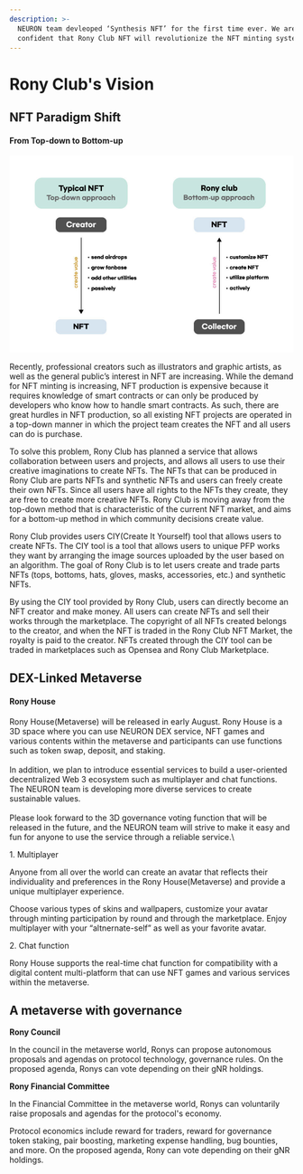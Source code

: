```yaml
---
description: >-
  NEURON team devleoped ‘Synthesis NFT’ for the first time ever. We are
  confident that Rony Club NFT will revolutionize the NFT minting system.
---
```


# Rony Club's Vision

## **NFT Paradigm Shift**

#### From Top-down to Bottom-up

![](../../.gitbook/assets/nft.jpg)

Recently, professional creators such as illustrators and graphic artists, as well as the general public’s interest in NFT are increasing. While the demand for NFT minting is increasing, NFT production is expensive because it requires knowledge of smart contracts or can only be produced by developers who know how to handle smart contracts. As such, there are great hurdles in NFT production, so all existing NFT projects are operated in a top-down manner in which the project team creates the NFT and all users can do is purchase.

To solve this problem, Rony Club has planned a service that allows collaboration between users and projects, and allows all users to use their creative imaginations to create NFTs. The NFTs that can be produced in Rony Club are parts NFTs and synthetic NFTs and users can freely create their own NFTs. Since all users have all rights to the NFTs they create, they are free to create more creative NFTs. Rony Club is moving away from the top-down method that is characteristic of the current NFT market, and aims for a bottom-up method in which community decisions create value.

Rony Club provides users CIY(Create It Yourself) tool that allows users to create NFTs. The CIY tool is a tool that allows users to unique PFP works they want by arranging the image sources uploaded by the user based on an algorithm. The goal of Rony Club is to let users create and trade parts NFTs (tops, bottoms, hats, gloves, masks, accessories, etc.) and synthetic NFTs.

By using the CIY tool provided by Rony Club, users can directly become an NFT creator and make money. All users can create NFTs and sell their works through the marketplace. The copyright of all NFTs created belongs to the creator, and when the NFT is traded in the Rony Club NFT Market, the royalty is paid to the creator. NFTs created through the CIY tool can be traded in marketplaces such as Opensea and Rony Club Marketplace.

## **DEX-Linked Metaverse**

#### Rony House

Rony House(Metaverse) will be released in early August. Rony House is a 3D space where you can use NEURON DEX service, NFT games and various contents within the metaverse and participants can use functions such as token swap, deposit, and staking.\
\
In addition, we plan to introduce essential services to build a user-oriented decentralized Web 3 ecosystem such as multiplayer and chat functions. The NEURON team is developing more diverse services to create sustainable values.\
\
Please look forward to the 3D governance voting function that will be released in the future, and the NEURON team will strive to make it easy and fun for anyone to use the service through a reliable service.\


1\. Multiplayer

Anyone from all over the world can create an avatar that reflects their individuality and preferences in the Rony House(Metaverse) and provide a unique multiplayer experience.

Choose various types of skins and wallpapers, customize your avatar through minting participation by round and through the marketplace. Enjoy multiplayer with your “altnernate-self” as well as your favorite avatar.



2\. Chat function

Rony House supports the real-time chat function for compatibility with a digital content multi-platform that can use NFT games and various services within the metaverse.

## A metaverse with governance

**Rony Council**

In the council in the metaverse world, Ronys can propose autonomous proposals and agendas on protocol technology, governance rules. On the proposed agenda, Ronys can vote depending on their gNR holdings.



**Rony Financial Committee**

In the Financial Committee in the metaverse world, Ronys can voluntarily raise proposals and agendas for the protocol's economy.

Protocol economics include reward for traders, reward for governance token staking, pair boosting, marketing expense handling, bug bounties, and more. On the proposed agenda, Rony can vote depending on their gNR holdings.
